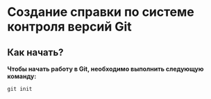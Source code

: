 # Создание справки по системе контроля версий Git #

## Как начать? ##
**Чтобы начать работу в Git, необходимо выполнить следующую команду:**

```
git init
```